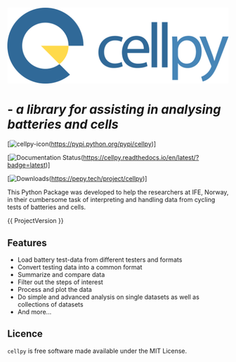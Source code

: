 ![cellpy-icon](static/cellpy-icon-long.svg)

# - *a library for assisting in analysing batteries and cells*

[![cellpy-icon](https://img.shields.io/pypi/v/cellpy.svg)(https://pypi.python.org/pypi/cellpy)]

[![Documentation Status](https://readthedocs.org/projects/cellpy/badge/?version=latest)(https://cellpy.readthedocs.io/en/latest/?badge=latest)]

[![Downloads](https://pepy.tech/badge/cellpy)(https://pepy.tech/project/cellpy)]


This Python Package was developed to help the
researchers at IFE, Norway, in their cumbersome task of
interpreting and handling data from cycling tests of
batteries and cells.

{{ ProjectVersion }}

## Features

- Load battery test-data from different testers and formats
- Convert testing data into a common format
- Summarize and compare data
- Filter out the steps of interest
- Process and plot the data
- Do simple and advanced analysis on single datasets as well as collections of datasets
- And more...

## Licence

`cellpy` is free software made available under the MIT License.
